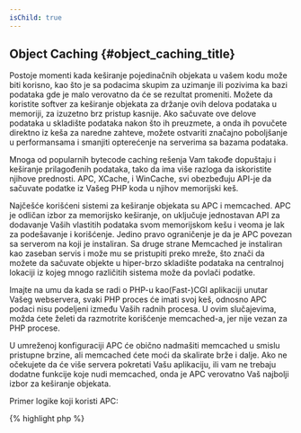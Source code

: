 ```yaml
---
isChild: true
---
```


## Object Caching {#object_caching_title}

Postoje momenti kada keširanje pojedinačnih objekata u vašem kodu može biti korisno, kao što je sa podacima skupim za uzimanje ili pozivima ka bazi podataka gde je malo verovatno da će se rezultat promeniti. Možete da koristite softver za keširanje objekata za držanje ovih delova podataka u memoriji, za izuzetno brz pristup kasnije. Ako sačuvate ove delove podataka u skladište podataka nakon što ih preuzmete, a onda ih povučete direktno iz keša za naredne zahteve, možete ostvariti značajno poboljšanje u performansama i smanjiti opterećenje na serverima sa bazama podataka.

Mnoga od popularnih bytecode caching rešenja Vam takođe dopuštaju i keširanje prilagođenih podataka, tako da ima više razloga da iskoristite njihove prednosti. APC, XCache, i WinCache, svi obezbeđuju API-je da sačuvate podatke iz Vašeg PHP koda u njihov memorijski keš.

Najčešće korišćeni sistemi za keširanje objekata su APC i memcached. APC je odličan izbor za memorijsko keširanje, on uključuje jednostavan API za dodavanje Vaših vlastitih podataka svom memorijskom kešu i veoma je lak za podešavanje i korišćenje. Jedino pravo ograničenje je da je APC povezan sa serverom na koji je instaliran. Sa druge strane Memcached je instaliran kao zaseban servis i može mu se pristupiti preko mreže, što znači da možete da sačuvate objekte u hiper-brzo skladište podataka na centralnoj lokaciji iz kojeg mnogo različitih sistema može da povlači podatke.

Imajte na umu da kada se radi o PHP-u kao(Fast-)CGI aplikaciji unutar Vašeg webservera, svaki PHP proces će imati svoj keš, odnosno APC podaci nisu podeljeni između Vaših radnih procesa. U ovim slučajevima, možda ćete želeti da razmotrite korišćenje memcached-a, jer nije vezan za PHP procese.

U umreženoj konfiguraciji APC će obično nadmašiti memcached u smislu pristupne brzine, ali memcached ćete moći
da skalirate brže i dalje. Ako ne očekujete da će više servera pokretati Vašu aplikaciju, ili vam ne trebaju dodatne funkcije koje nudi memcached, onda je APC verovatno Vaš najbolji izbor za keširanje objekata.

Primer logike koji koristi APC:

{% highlight php %}
<?php
// proveri da li su podaci u kešu sačuvani kao 'skupi_podaci'
$data = apc_fetch('expensive_data');
if ($data === false) {
    // podaci nisu u kešu; sačuvaj rezultat skupog poziva za kasnije korišćenje
    apc_add('expensive_data', $data = get_expensive_data());
}

print_r($data);
{% endhighlight %}

Saznajte više o popularnim object caching sistemima:

* [APC Functions](http://php.net/manual/en/ref.apc.php)
* [Memcached](http://memcached.org/)
* [Redis](http://redis.io/)
* [XCache APIs](http://xcache.lighttpd.net/wiki/XcacheApi)
* [WinCache Functions](http://www.php.net/manual/en/ref.wincache.php)
